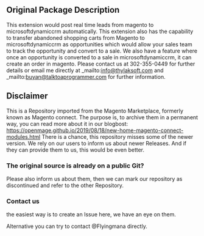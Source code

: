 

## Original Package Description

This extension would post real time leads from magento to microsoftdynamiccrm automatically. This extension also has the capability to transfer abandoned shopping carts from Magento to microsoftdynamiccrm as opportunities which would allow your sales team to track the opportunity and convert to a sale. We also have a feature where once an opportunity is converted to a sale in microsoftdynamiccrm, it can create an order in magento. Please contact us at 302-355-0449 for further details or email me directly at _mailto:info@thylaksoft.com and _mailto:buyan@talktoaprogrammer.com for further information.


## Disclaimer

This is a Repository imported from the Magento Marketplace, formerly known as Magento connect.
The purpose is, to archive them in a permanent way, you can read more about it in our blogbost: https://openmage.github.io/2019/08/18/new-home-magento-connect-modules.html
There is a chance, this repository misses some of the newer version.
We rely on our users to inform us about newer Releases. And if they can provide them to us, this would be even better.

### The original source is already on a public Git?

Please also inform us about them, then we can mark our repository as discontinued and refer to the other Repository.

### Contact us

the easiest way is to create an Issue here, we have an eye on them.

Alternative you can try to contact @Flyingmana directly.
 
